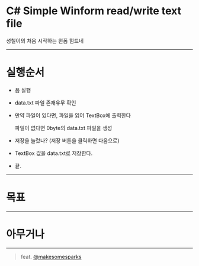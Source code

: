 ﻿# C# Simple Winform read/write text file

성철이의 처음 시작하는 윈폼 힘드네

---

# 실행순서

- 폼 실행

- data.txt 파일 존재유무 확인

- 만약 파일이 있다면, 파일을 읽어 TextBox에 출력한다

   파일이 없다면 0byte의 data.txt 파일을 생성

- 저장을 눌렀나? (저장 버튼을 클릭하면 다음으로)

- TextBox 값을 data.txt로 저장한다.

- 끝.

---

# 목표

---

# 아무거나


---

> feat. [@makesomesparks](https://github.com/makesomesparks)

